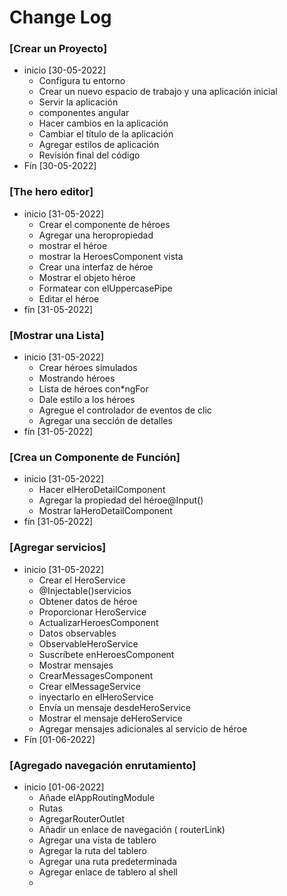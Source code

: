 # Change Log

### [Crear un Proyecto]
  - inicio [30-05-2022]
    - Configura tu entorno
    - Crear un nuevo espacio de trabajo y una aplicación inicial
    - Servir la aplicación
    - componentes angular
    - Hacer cambios en la aplicación
    - Cambiar el título de la aplicación
    - Agregar estilos de aplicación
    - Revisión final del código
  - Fín [30-05-2022]


### [The hero editor]
  - inicio [31-05-2022]
    - Crear el componente de héroes
    - Agregar una heropropiedad
    - mostrar el héroe
    - mostrar la HeroesComponent vista
    - Crear una interfaz de héroe
    - Mostrar el objeto héroe
    - Formatear con elUppercasePipe
    - Editar el héroe
  - fín [31-05-2022]


### [Mostrar una Lista]
  - inicio [31-05-2022]
    - Crear héroes simulados
    - Mostrando héroes
    - Lista de héroes con*ngFor
    - Dale estilo a los héroes
    - Agregue el controlador de eventos de clic
    - Agregar una sección de detalles
  - fín [31-05-2022]


### [Crea un Componente de Función]
  - inicio [31-05-2022]
    - Hacer elHeroDetailComponent
    - Agregar la propiedad del héroe@Input()
    - Mostrar laHeroDetailComponent
  - fín [31-05-2022]
    
    
### [Agregar servicios]
  - inicio [31-05-2022]
    - Crear el HeroService
    - @Injectable()servicios
    - Obtener datos de héroe
    - Proporcionar HeroService
    - ActualizarHeroesComponent
    - Datos observables
    - ObservableHeroService
    - Suscríbete enHeroesComponent
    - Mostrar mensajes
    - CrearMessagesComponent
    - Crear elMessageService
    - inyectarlo en elHeroService
    - Envía un mensaje desdeHeroService
    - Mostrar el mensaje deHeroService
    - Agregar mensajes adicionales al servicio de héroe
  - Fín [01-06-2022]

### [Agregado navegación enrutamiento]
  - inicio [01-06-2022]
    - Añade elAppRoutingModule
    - Rutas
    - AgregarRouterOutlet
    - Añadir un enlace de navegación ( routerLink)
    - Agregar una vista de tablero
    - Agregar la ruta del tablero
    - Agregar una ruta predeterminada
    - Agregar enlace de tablero al shell
    - 

